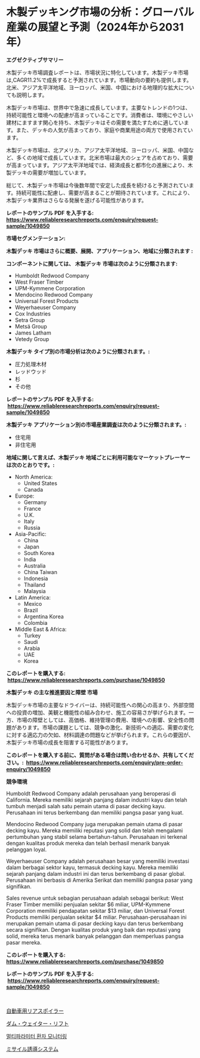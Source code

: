 <p><h1>木製デッキング市場の分析：グローバル産業の展望と予測（2024年から2031年）</h1></p><p><strong>エグゼクティブサマリー</strong></p>
<p><p>木製デッキ市場調査レポートは、市場状況に特化しています。木製デッキ市場は,CAGR11.2%で成長すると予測されています。市場動向の要約も提供します。北米、アジア太平洋地域、ヨーロッパ、米国、中国における地理的な拡大についても説明します。</p><p>木製デッキ市場は、世界中で急速に成長しています。主要なトレンドの1つは、持続可能性と環境への配慮が高まっていることです。消費者は、環境にやさしい建材にますます関心を持ち、木製デッキはその需要を満たすために適しています。また、デッキの人気が高まっており、家庭や商業用途の両方で使用されています。</p><p>木製デッキ市場は、北アメリカ、アジア太平洋地域、ヨーロッパ、米国、中国など、多くの地域で成長しています。北米市場は最大のシェアを占めており、需要が高まっています。アジア太平洋地域では、経済成長と都市化の進展により、木製デッキの需要が増加しています。</p><p>総じて、木製デッキ市場は今後数年間で安定した成長を続けると予測されています。持続可能性に配慮し、需要が高まることが期待されています。これにより、木製デッキ業界はさらなる発展を遂げる可能性があります。</p></p>
<p><strong>レポートのサンプル PDF を入手する: <a href="https://www.reliableresearchreports.com/enquiry/request-sample/1049850">https://www.reliableresearchreports.com/enquiry/request-sample/1049850</a></strong></p>
<p><strong>市場セグメンテーション:</strong></p>
<p><strong> 木製デッキ 市場はさらに概要、展開、アプリケーション、地域に分類されます :</strong></p>
<p><strong>コンポーネントに関しては、 木製デッキ 市場は次のように分類されます: &nbsp;</strong></p>
<p><ul><li>Humboldt Redwood Company</li><li>West Fraser Timber</li><li>UPM-Kymmene Corporation</li><li>Mendocino Redwood Company</li><li>Universal Forest Products</li><li>Weyerhaeuser Company</li><li>Cox Industries</li><li>Setra Group</li><li>Metsä Group</li><li>James Latham</li><li>Vetedy Group</li></ul></p>
<p><strong> 木製デッキ タイプ別の市場分析は次のように分類されます。:</strong></p>
<p><ul><li>圧力処理木材</li><li>レッドウッド</li><li>杉</li><li>その他</li></ul></p>
<p><strong>レポートのサンプル PDF を入手する: &nbsp;<a href="https://www.reliableresearchreports.com/enquiry/request-sample/1049850">https://www.reliableresearchreports.com/enquiry/request-sample/1049850</a></strong></p>
<p><strong> 木製デッキ アプリケーション別の市場産業調査は次のように分類されます。:</strong></p>
<p><ul><li>住宅用</li><li>非住宅用</li></ul></p>
<p><strong>地域に関して言えば、木製デッキ 地域ごとに利用可能なマーケットプレーヤーは次のとおりです。:</strong></p>
<p><ul>
    <li>
        North America:
        <ul>
            <li>United States</li>
            <li>Canada</li>
        </ul>
    </li>
    <li>
        Europe:
        <ul>
            <li>Germany</li>
            <li>France</li>
            <li>U.K.</li>
            <li>Italy</li>
            <li>Russia</li>
        </ul>
    </li>
    <li>
        Asia-Pacific:
        <ul>
            <li>China</li>
            <li>Japan</li>
            <li>South Korea</li>
            <li>India</li>
            <li>Australia</li>
            <li>China Taiwan</li>
            <li>Indonesia</li>
            <li>Thailand</li>
            <li>Malaysia</li>
        </ul>
    </li>
    <li>
        Latin America:
        <ul>
            <li>Mexico</li>
            <li>Brazil</li>
            <li>Argentina Korea</li>
            <li>Colombia</li>
        </ul>
    </li>
    <li>
        Middle East & Africa:
        <ul>
            <li>Turkey</li>
            <li>Saudi</li>
            <li>Arabia</li>
            <li>UAE</li>
            <li>Korea</li>
        </ul>
    </li>
    </ul></p>
<p><strong>このレポートを購入する: &nbsp;<a href="https://www.reliableresearchreports.com/purchase/1049850">https://www.reliableresearchreports.com/purchase/1049850</a></strong></p>
<p><strong>木製デッキ の主な推進要因と障壁 市場</strong></p>
<p><p>木製デッキ市場の主要なドライバーは、持続可能性への関心の高まり、外部空間への投資の増加、美観と機能性の組み合わせ、施工の容易さが挙げられます。一方、市場の障壁としては、高価格、維持管理の費用、環境への影響、安全性の問題があります。市場の課題としては、競争の激化、新技術への適応、需要の変化に対する適応力の欠如、材料調達の問題などが挙げられます。これらの要因が、木製デッキ市場の成長を阻害する可能性があります。</p></p>
<p><strong>このレポートを購入する前に、質問がある場合は問い合わせるか、共有してください。:&nbsp; <a href="https://www.reliableresearchreports.com/enquiry/pre-order-enquiry/1049850">https://www.reliableresearchreports.com/enquiry/pre-order-enquiry/1049850</a></strong></p>
<p><strong>競争環境</strong></p>
<p><p>Humboldt Redwood Company adalah perusahaan yang beroperasi di California. Mereka memiliki sejarah panjang dalam industri kayu dan telah tumbuh menjadi salah satu pemain utama di pasar decking kayu. Perusahaan ini terus berkembang dan memiliki pangsa pasar yang kuat.</p><p>Mendocino Redwood Company juga merupakan pemain utama di pasar decking kayu. Mereka memiliki reputasi yang solid dan telah mengalami pertumbuhan yang stabil selama bertahun-tahun. Perusahaan ini terkenal dengan kualitas produk mereka dan telah berhasil menarik banyak pelanggan loyal.</p><p>Weyerhaeuser Company adalah perusahaan besar yang memiliki investasi dalam berbagai sektor kayu, termasuk decking kayu. Mereka memiliki sejarah panjang dalam industri ini dan terus berkembang di pasar global. Perusahaan ini berbasis di Amerika Serikat dan memiliki pangsa pasar yang signifikan.</p><p>Sales revenue untuk sebagian perusahaan adalah sebagai berikut: West Fraser Timber memiliki penjualan sekitar $6 miliar, UPM-Kymmene Corporation memiliki pendapatan sekitar $13 miliar, dan Universal Forest Products memiliki penjualan sekitar $4 miliar. Perusahaan-perusahaan ini merupakan pemain utama di pasar decking kayu dan terus berkembang secara signifikan. Dengan kualitas produk yang baik dan reputasi yang solid, mereka terus menarik banyak pelanggan dan memperluas pangsa pasar mereka.</p></p>
<p><strong>このレポートを購入する: &nbsp; <a href="https://www.reliableresearchreports.com/purchase/1049850">https://www.reliableresearchreports.com/purchase/1049850</a></strong></p>
<p><strong>レポートのサンプル PDF を入手する: &nbsp;<a href="https://www.reliableresearchreports.com/enquiry/request-sample/1049850">https://www.reliableresearchreports.com/enquiry/request-sample/1049850</a></strong><strong></strong></p>
<p>&nbsp;</p>
<p><p><a href="https://medium.com/@zackaryhalvorson2023/%E8%87%AA%E5%8B%95%E8%BB%8A%E3%81%AE%E3%83%AA%E3%82%A2%E3%82%B9%E3%83%9D%E3%82%A4%E3%83%A9%E3%83%BC%E5%B8%82%E5%A0%B4-%E3%82%BF%E3%82%A4%E3%83%97-%E3%82%A2%E3%83%97%E3%83%AA%E3%82%B1%E3%83%BC%E3%82%B7%E3%83%A7%E3%83%B3-%E5%9C%B0%E7%90%86%E3%81%AB%E3%82%88%E3%82%8B%E5%8C%85%E6%8B%AC%E7%9A%84%E3%81%AA%E8%A9%95%E4%BE%A1-4fe5cb41eb90">自動車用リアスポイラー</a></p><p><a href="https://github.com/JacksonWiza1924/Market-Research-Report-List-1/blob/main/70524585629.md">ダム・ウェイター・リフト</a></p><p><a href="https://github.com/RichardLueilwitz787/Market-Research-Report-List-1/blob/main/99590345271.md">멀티파라미터 환자 모니터링</a></p><p><a href="https://github.com/Calvi3ynJerde867/Market-Research-Report-List-1/blob/main/18342985628.md">ミサイル誘導システム</a></p></p>